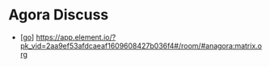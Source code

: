 # Agora Discuss

- [[go]] https://app.element.io/?pk_vid=2aa9ef53afdcaeaf1609608427b036f4#/room/#anagora:matrix.org


[//begin]: # "Autogenerated link references for markdown compatibility"
[go]: go "Go"
[//end]: # "Autogenerated link references"